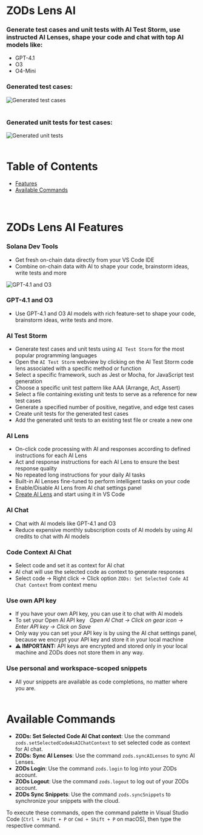 # ZODs Lens AI

### Generate test cases and unit tests with AI Test Storm, use instructed AI Lenses, shape your code and chat with top AI models like:

-  GPT-4.1
-  O3
-  O4-Mini
   <br>

### Generated test cases:
![Generated test cases](https://res.cloudinary.com/djm0dkhs2/image/upload/v1705254709/AI_Test_Storm_-_Generated_Test_Cases_ulvg2j.png)
<br>
<br>

### Generated unit tests for test cases:
![Generated unit tests](https://res.cloudinary.com/djm0dkhs2/image/upload/v1705254899/AI_Test_Storm_-_Generated_Unit_Tests_pvu8p2.png)
<br>
<br>

# Table of Contents

-  [Features](#features)
-  [Available Commands](#available-commands)
   <br>
   <br>
   <br>

# ZODs Lens AI Features

### Solana Dev Tools
- Get fresh on-chain data directly from your VS Code IDE
- Combine on-chain data with AI to shape your code, brainstorm ideas, write tests and more

![GPT-4.1 and O3](https://res.cloudinary.com/djm0dkhs2/image/upload/v1701205045/gpt4_xhkpxr.png)

### GPT-4.1 and O3

-  Use GPT-4.1 and O3 AI models with rich feature-set to shape your code, brainstorm ideas, write tests and more.

### AI Test Storm

-  Generate test cases and unit tests using `AI Test Storm` for the most popular programming languages
-  Open the `AI Test Storm` webview by clicking on the AI Test Storm code lens associated with a specific method or function
-  Select a specific framework, such as Jest or Mocha, for JavaScript test generation
-  Choose a specific unit test pattern like AAA (Arrange, Act, Assert)
-  Select a file containing existing unit tests to serve as a reference for new test cases
-  Generate a specified number of positive, negative, and edge test cases
-  Create unit tests for the generated test cases
-  Add the generated unit tests to an existing test file or create a new one

### AI Lens

-  On-click code processing with AI and responses according to defined instructions for each AI Lens
-  Act and response instructions for each AI Lens to ensure the best response quality
-  No repeated long instructions for your daily AI tasks
-  Built-in AI Lenses fine-tuned to perform intelligent tasks on your code
-  Enable/Disable AI Lens from AI chat settings panel
-  [Create AI Lens](https://app.zods.io/lens/create) and start using it in VS Code

### AI Chat

-  Chat with AI models like GPT-4.1 and O3
-  Reduce expensive monthly subscription costs of AI models by using AI credits to chat with AI models

### Code Context AI Chat

-  Select code and set it as context for AI chat
-  AI chat will use the selected code as context to generate responses
-  Select code -> Right click -> Click option `ZODs: Set Selected Code AI Chat Context` from context menu

### Use own API key

-  If you have your own API key, you can use it to chat with AI models
-  To set your Open AI API key &nbsp; _Open AI Chat -> Click on gear icon -> Enter API key -> Click on Save_
-  Only way you can set your API key is by using the AI chat settings panel, because we encrypt your API key and store it in your local machine
-  **⚠️ IMPORTANT:** API keys are encrypted and stored only in your local machine and ZODs does not store them in any way.

### Use personal and workspace-scoped snippets

-  All your snippets are available as code completions, no matter where you are.
   <br>
   <br>

# Available Commands

-  **ZODs: Set Selected Code AI Chat context**: Use the command `zods.setSelectedCodeAsAIChatContext` to set selected code as context for AI chat.
-  **ZODs: Sync AI Lenses**: Use the command `zods.syncAILenses` to sync AI Lenses.
-  **ZODs Login**: Use the command `zods.login` to log into your ZODs account.
-  **ZODs Logout**: Use the command `zods.logout` to log out of your ZODs account.
-  **ZODs Sync Snippets**: Use the command `zods.syncSnippets` to synchronize your snippets with the cloud.

To execute these commands, open the command palette in Visual Studio Code (`Ctrl + Shift + P` or `Cmd + Shift + P` on macOS), then type the respective command.

<br>
<br>

